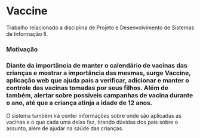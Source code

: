 # Vaccine
Trabalho relacionado a disciplina de Projeto e Desenvolvimento de Sistemas de Informação II. 

### Motivação
### Diante da importância de manter o calendário de vacinas das crianças e mostrar a importância das mesmas, surge Vaccine, aplicação web que ajuda pais a verificar, adicionar e manter o controle das vacinas tomadas por seus filhos. Além de também, alertar sobre possíveis campanhas de vacina durante o ano, até que a criança atinja a idade de 12 anos.
O sistema também irá conter informações sobre onde são aplicadas as vacinas e o que cada uma delas faz, tirando dúvidas dos pais sobre o assunto, além de ajudar na saúde das crianças.

